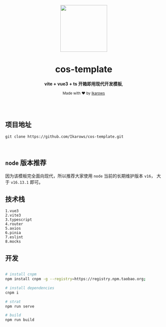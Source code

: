 <div align="center">
<p><img width="150" src="https://avatars0.githubusercontent.com/u/25151659?s=460&v=4"></p>

<h1>cos-template</h1>

<p>
   <strong>vite + vue3 + ts 开箱即用现代开发模板</strong>,
</p>

<p>
  <sub>Made with ❤︎ by
    <a href="https://github.com/Ikarows">Ikarows</a>
  </sub>
</p>

</div>

<br>
<br>

## 项目地址

```shell
git clone https://github.com/Ikarows/cos-template.git
```

<br />

## `node` 版本推荐

因为该模板完全面向现代，所以推荐大家使用 `node` 当前的长期维护版本 `v16`， 大于 `v16.13.1` 即可。
<br />

## 技术栈

```
1.vue3
2.vite3
3.typescript
4.router
5.axios
6.pinia
7.eslint
8.mocks
```

## 开发

```bash

# install cnpm
npm install cnpm -g --registry=https://registry.npm.taobao.org;

# install dependencies
cnpm i

# strat
npm run serve

# build
npm run build
```
